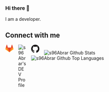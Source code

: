 ### Hi there 👋
I am a developer.

## Connect with me
<a href="https://gitlab.com/s96Abrar">
  <img alt="s96Abrar's GitLab Profile" align="left" width="26px" style="margin-right:15px" src="https://raw.githubusercontent.com/s96Abrar/s96Abrar/master/gitlab.svg" />
</a>
<a href="https://dev.to/s96abrar">
  <img alt="s96Abrar's DEV Profile" align="left" width="26px" style="margin-right:15px" src="https://d2fltix0v2e0sb.cloudfront.net/dev-badge.svg" />
</a>
<a href="https://github.com/s96Abrar">
  <img alt="s96Abrar's GitHub Profile" align="left" width="26px" style="margin-right:15px" src="https://raw.githubusercontent.com/github/explore/78df643247d429f6cc873026c0622819ad797942/topics/github/github.png" />
</a>
<br/>

<img align="left" alt="s96Abrar Github Stats" src="https://github-readme-stats.vercel.app/api?username=s96Abrar&show_icons=true&hide_border=true" />

<br/>

<img align="left" alt="s96Abrar Github Top Languages" src="https://github-readme-stats.vercel.app/api/top-langs/?username=s96Abrar&layout=compact&show_icons=true&hide_border=true" />

<!--
**s96Abrar/s96Abrar** is a ✨ _special_ ✨ repository because its `README.md` (this file) appears on your GitHub profile.

Here are some ideas to get you started:

- 🔭 I’m currently working on ...
- 🌱 I’m currently learning ...
- 👯 I’m looking to collaborate on ...
- 🤔 I’m looking for help with ...
- 💬 Ask me about ...
- 📫 How to reach me: ...
- 😄 Pronouns: ...
- ⚡ Fun fact: ...
-->
